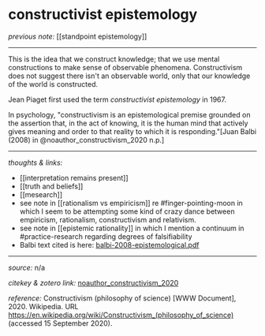 # constructivist epistemology

_previous note:_ [[standpoint epistemology]]

---

This is the idea that we construct knowledge; that we use mental constructions to make sense of observable phenomena. Constructivism does not suggest there isn't an observable world, only that our knowledge of the world is constructed.

Jean Piaget first used the term _constructivist epistemology_ in 1967. 

In psychology, "constructivism is an epistemological premise grounded on the assertion that, in the act of knowing, it is the human mind that actively gives meaning and order to that reality to which it is responding."[Juan Balbi (2008) in @noauthor_constructivism_2020 n.p.]

---

_thoughts & links:_

- [[interpretation remains present]]
- [[truth and beliefs]]
- [[mesearch]]
- see note in [[rationalism vs empiricism]] re #finger-pointing-moon in which I seem to be attempting some kind of crazy dance between empiricism, rationalism, constructivism and relativism. 
- see note in [[epistemic rationality]] in which I mention a continuum in #practice-research regarding degrees of falsifiability
- Balbi text cited is here: [balbi-2008-epistemological.pdf](hook://file/osjh2b4BY?p=c2tlbGxpcy9Eb3dubG9hZHM=&n=balbi-2008-epistemological.pdf)

---

_source:_ n/a

_citekey & zotero link:_ [noauthor_constructivism_2020](zotero://select/items/1_84IL3EAD)

_reference:_ Constructivism (philosophy of science) [WWW Document], 2020. Wikipedia. URL <https://en.wikipedia.org/wiki/Constructivism_(philosophy_of_science)> (accessed 15 September 2020).


